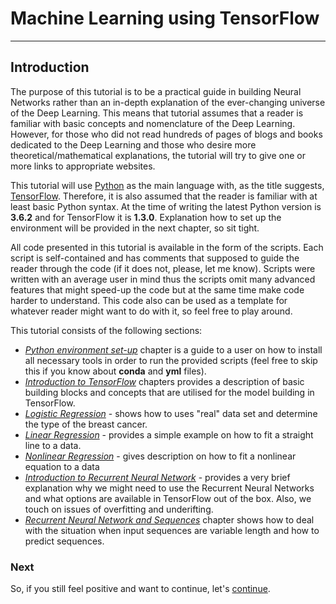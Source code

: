 # Machine Learning using TensorFlow

---

## Introduction

The purpose of this tutorial is to be a practical guide in building Neural Networks rather than an in-depth explanation of the ever-changing universe of the Deep Learning. This means that tutorial assumes that a reader is familiar with basic concepts and nomenclature of the Deep Learning. However, for those who did not read hundreds of pages of blogs and books dedicated to the Deep Learning and those who desire more theoretical/mathematical explanations, the tutorial will try to give one or more links to appropriate websites.

This tutorial will use [Python](https://www.python.org/) as the main language with, as the title suggests, [TensorFlow](https://www.tensorflow.org/). Therefore, it is also assumed that the reader is familiar with at least basic  Python syntax.  At the time of writing the latest Python version is **3.6.2** and for TensorFlow it is **1.3.0**. Explanation how to set up the environment will be provided in the next chapter, so sit tight.

All code presented in this tutorial is available in the form of the scripts. Each script is self-contained and has comments that supposed to guide the reader through the code \(if it does not, please, let me know\). Scripts were written with an average user in mind thus the scripts omit many advanced features that might speed-up the code but at the same time make code harder to understand. This code also can be used as a template for whatever reader might want to do with it, so feel free to play around.

This tutorial consists of the following sections:

* [_Python environment set-up_](/chapters/chapter1.md) chapter is a guide to a user on how to install all necessary tools in order to run the provided scripts \(feel free to skip this if you know about **conda** and **yml** files\).
* [_Introduction to TensorFlow_](/chapters/chapter2.md) chapters provides a description of basic building blocks and concepts that are utilised for the model building in TensorFlow.
* [_Logistic Regression_](/chapters/chapter3.md) - shows how to uses "real" data set and determine the type of the breast cancer.
* [_Linear Regression_](/chapters/chapter4.md) -  provides a simple example on how to fit a straight line to a data.
* [_Nonlinear Regression_](/chapters/chapter5.md) - gives description on how to fit a nonlinear equation to a data
* [_Introduction to Recurrent Neural Network_](/chapters/chapter6.md) - provides a very brief explanation why we might need to use the Recurrent Neural Networks and what options are available in TensorFlow out of the box. Also, we touch on issues of overfitting and underifting.
* [_Recurrent Neural Network and Sequences_](/chapters/chapter7.md) chapter shows how to deal with the situation when input sequences are variable length and how to predict sequences.

### Next

So, if you still feel positive and want to continue, let's [continue](/chapters/chapter1.md).
